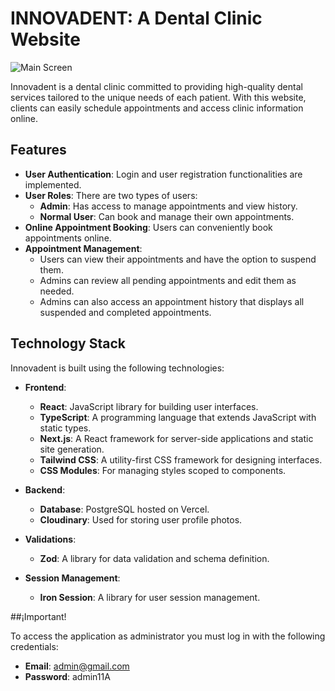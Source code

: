 # INNOVADENT: A Dental Clinic Website

![Main Screen](https://github.com/user-attachments/assets/d8ad5ef2-b82c-40f0-84a0-107797da77bc)

Innovadent is a dental clinic committed to providing high-quality dental services tailored to the unique needs of each patient. With this website, clients can easily schedule appointments and access clinic information online.

## Features

- **User Authentication**: Login and user registration functionalities are implemented.
- **User Roles**: There are two types of users:
  - **Admin**: Has access to manage appointments and view history.
  - **Normal User**: Can book and manage their own appointments.
- **Online Appointment Booking**: Users can conveniently book appointments online.
- **Appointment Management**: 
  - Users can view their appointments and have the option to suspend them.
  - Admins can review all pending appointments and edit them as needed.
  - Admins can also access an appointment history that displays all suspended and completed appointments.

## Technology Stack

Innovadent is built using the following technologies:

- **Frontend**: 
  - **React**: JavaScript library for building user interfaces.
  - **TypeScript**: A programming language that extends JavaScript with static types.
  - **Next.js**: A React framework for server-side applications and static site generation.
  - **Tailwind CSS**: A utility-first CSS framework for designing interfaces.
  - **CSS Modules**: For managing styles scoped to components.
  
- **Backend**:
  - **Database**: PostgreSQL hosted on Vercel.
  - **Cloudinary**: Used for storing user profile photos.
  
- **Validations**:
  - **Zod**: A library for data validation and schema definition.

- **Session Management**:
  - **Iron Session**: A library for user session management.

##¡Important!

To access the application as administrator you must log in with the following credentials:

  - **Email**: admin@gmail.com
  - **Password**: admin11A

